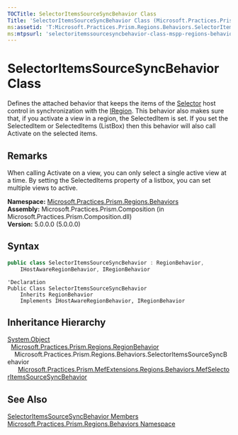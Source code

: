 ```yaml
---
TOCTitle: SelectorItemsSourceSyncBehavior Class
Title: 'SelectorItemsSourceSyncBehavior Class (Microsoft.Practices.Prism.Regions.Behaviors)'
ms:assetid: 'T:Microsoft.Practices.Prism.Regions.Behaviors.SelectorItemsSourceSyncBehavior'
ms:mtpsurl: 'selectoritemssourcesyncbehavior-class-mspp-regions-behaviors.md'
---
```



# SelectorItemsSourceSyncBehavior Class

Defines the attached behavior that keeps the items of the [Selector](http://msdn.microsoft.com/en-us/library/ms595227) host control in synchronization with the [IRegion](/patterns-practices/reference/iregion-interface-mspp-regions). This behavior also makes sure that, if you activate a view in a region, the SelectedItem is set. If you set the SelectedItem or SelectedItems (ListBox) then this behavior will also call Activate on the selected items.

## Remarks

 When calling Activate on a view, you can only select a single active view at a time. By setting the SelectedItems property of a listbox, you can set multiple views to active.

**Namespace:** [Microsoft.Practices.Prism.Regions.Behaviors](/patterns-practices/reference/mspp-regions-behaviors-namespace)  
**Assembly:** Microsoft.Practices.Prism.Composition (in Microsoft.Practices.Prism.Composition.dll)  
**Version:** 5.0.0.0 (5.0.0.0)

## Syntax
```C#
public class SelectorItemsSourceSyncBehavior : RegionBehavior, 
	IHostAwareRegionBehavior, IRegionBehavior
```

```VB
'Declaration
Public Class SelectorItemsSourceSyncBehavior
	Inherits RegionBehavior
	Implements IHostAwareRegionBehavior, IRegionBehavior
```

## Inheritance Hierarchy

[System.Object](http://msdn.microsoft.com/en-us/library/e5kfa45b)  
  [Microsoft.Practices.Prism.Regions.RegionBehavior](/patterns-practices/reference/mspp-regions-behaviors-namespace)  
    Microsoft.Practices.Prism.Regions.Behaviors.SelectorItemsSourceSyncBehavior  
      [Microsoft.Practices.Prism.MefExtensions.Regions.Behaviors.MefSelectorItemsSourceSyncBehavior](/patterns-practices/reference/mefselectoritemssourcesyncbehavior-class-mspp-mefextensions-regions-behaviors)

## See Also

[SelectorItemsSourceSyncBehavior Members](/patterns-practices/reference/selectoritemssourcesyncbehavior-members-mspp-regions-behaviors)  
[Microsoft.Practices.Prism.Regions.Behaviors Namespace](/patterns-practices/reference/mspp-regions-behaviors-namespace)
